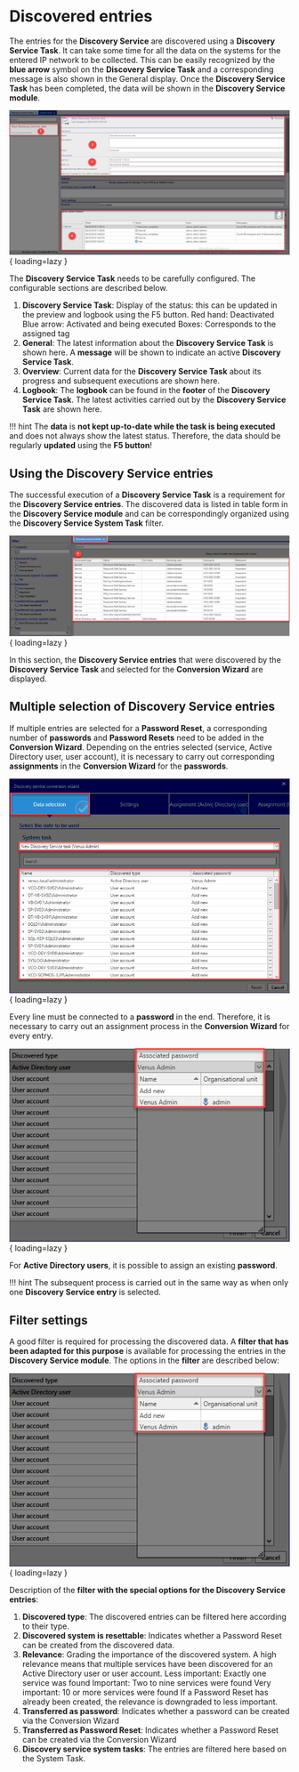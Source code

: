 # Discovered entries

The entries for the **Discovery Service** are discovered using a **Discovery Service Task**. It can take some time for all the data on the systems for the entered IP network to be collected. This can be easily recognized by the **blue arrow** symbol on the **Discovery Service Task** and a corresponding message is also shown in the General display. Once the **Discovery Service Task** has been completed, the data will be shown in the **Discovery Service module**.

![picture discovery service task](/assets/en/client_modules/discovery_service/discovered_entries/discovered_entries_1.png){ loading=lazy }

The **Discovery Service Task** needs to be carefully configured. The configurable sections are described below.

1. **Discovery Service Task**: Display of the status: this can be updated in the preview and logbook using the F5 button.
    Red hand: Deactivated
    Blue arrow: Activated and being executed
    Boxes: Corresponds to the assigned tag
2. **General**: The latest information about the **Discovery Service Task** is shown here. A **message** will be shown to indicate an active **Discovery Service Task**.
3. **Overview**: Current data for the **Discovery Service Task** about its progress and subsequent executions are shown here.
4. **Logbook**: The **logbook** can be found in the **footer** of the **Discovery Service Task**. The latest activities carried out by the **Discovery Service Task** are shown here.

!!! hint
    The **data** is **not kept up-to-date while the task is being executed** and does not always show the latest status. Therefore, the data should be regularly **updated** using the **F5 button**!

## Using the Discovery Service entries

The successful execution of a **Discovery Service Task** is a requirement for the **Discovery Service entries**. The discovered data is listed in table form in the **Discovery Service module** and can be correspondingly organized using the **Discovery Service System Task** filter.

![picture discovery service entries](/assets/en/client_modules/discovery_service/discovered_entries/discovered_entries_2.png){ loading=lazy }

In this section, the **Discovery Service entries** that were discovered by the **Discovery Service Task** and selected for the **Conversion Wizard** are displayed.

## Multiple selection of Discovery Service entries

If multiple entries are selected for a **Password Reset**, a corresponding number of **passwords** and **Password Resets** need to be added in the **Conversion Wizard**. Depending on the entries selected (service, Active Directory user, user account), it is necessary to carry out corresponding **assignments** in the **Conversion Wizard** for the **passwords**.

![picture discovery service data selection](/assets/en/client_modules/discovery_service/discovered_entries/discovered_entries_3.png){ loading=lazy }

Every line must be connected to a **password** in the end. Therefore, it is necessary to carry out an assignment process in the **Conversion Wizard** for every entry.

![picture discovery type](/assets/en/client_modules/discovery_service/discovered_entries/discovered_entries_4.png){ loading=lazy }

For **Active Directory users**, it is possible to assign an existing **password**.

!!! hint
    The subsequent process is carried out in the same way as when only one **Discovery Service entry** is selected.

## Filter settings

A good filter is required for processing the discovered data. A **filter that has been adapted for this purpose** is available for processing the entries in the **Discovery Service module**. The options in the **filter** are described below:

![picture discovery service filter](/assets/en/client_modules/discovery_service/discovered_entries/discovered_entries_5.png){ loading=lazy }

Description of the **filter with the special options for the Discovery Service entries**:

1. **Discovered type**: The discovered entries can be filtered here according to their type.
2. **Discovered system is resettable**: Indicates whether a Password Reset can be created from the discovered data.
3. **Relevance**: Grading the importance of the discovered system.
    A high relevance means that multiple services have been discovered for an Active Directory user or user account.
    Less important: Exactly one service was found
    Important: Two to nine services were found
    Very important: 10 or more services were found
    If a Password Reset has already been created, the relevance is downgraded to less important.
4. **Transferred as password**: Indicates whether a password can be created via the Conversion Wizard
5. **Transferred as Password Reset**: Indicates whether a Password Reset can be created via the Conversion Wizard
6. **Discovery service system tasks**: The entries are filtered here based on the System Task.
